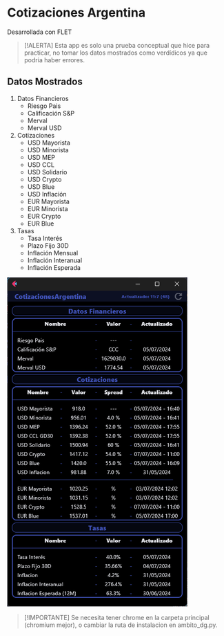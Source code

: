 # Cotizaciones Argentina

Desarrollada con FLET

> [!ALERTA]
> Esta app es solo una prueba conceptual que hice para practicar, no tomar los datos mostrados como verdídicos ya que podria haber errores.

## Datos Mostrados

1. Datos Financieros
    * Riesgo Pais
    * Calificación S&P
    * Merval
    * Merval USD
2. Cotizaciones
    * USD Mayorista
    * USD Minorista
    * USD MEP
    * USD CCL
    * USD Solidario
    * USD Crypto
    * USD Blue
    * USD Inflación
    * EUR Mayorista
    * EUR Minorista
    * EUR Crypto
    * EUR Blue
3. Tasas
    * Tasa Interés
    * Plazo Fijo 30D
    * Inflación Mensual
    * Inflación Interanual
    * Inflación Esperada

![Captura de Pantalla](screen.png)

> [!IMPORTANTE]
> Se necesita tener chrome en la carpeta principal (chromium mejor), o cambiar la ruta de instalacion en ambito_dg.py.